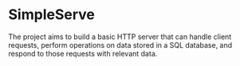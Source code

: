 # SimpleServe
The project aims to build a basic HTTP server that can handle client requests, perform operations on data stored in a SQL database, and respond to those requests with relevant data. 
